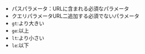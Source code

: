 - パスパラメータ：URLに含まれる必須なパラメータ
- クエリパラメータURL二追加する必須でないパラメータ
- `gt`:より大きい
- `ge`:以上
- `lt`:より小さい
- `le`:以下